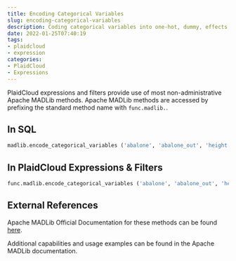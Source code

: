 ```yaml
---
title: Encoding Categorical Variables
slug: encoding-categorical-variables
description: Coding categorical variables into one-hot, dummy, effects, orthogonal, and Helmert
date: 2022-01-25T07:40:19
tags:
- plaidcloud
- expression
categories:
- PlaidCloud
- Expressions
---
```



PlaidCloud expressions and filters provide use of most non-administrative Apache MADLib methods. Apache MADLib methods are accessed by prefixing the standard method name with `func.madlib.`.



## In SQL



```sql
madlib.encode_categorical_variables ('abalone', 'abalone_out', 'height::TEXT');
```


## In PlaidCloud Expressions & Filters



```python
func.madlib.encode_categorical_variables ('abalone', 'abalone_out', 'height::TEXT')
```


## External References


Apache MADLib Official Documentation for these methods can be found [here](https://madlib.apache.org/docs/latest/group__grp__encode__categorical.html).



Additional capabilities and usage examples can be found in the Apache MADLib documentation.

